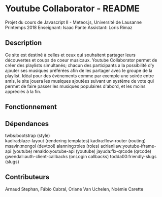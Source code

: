 # Youtube Collaborator - README
Projet du cours de Javascript II - Meteor.js, Université de Lausanne Printemps 2018
Enseignant: Isaac Pante
Assistant: Loris Rimaz

## Description
Ce site est destiné à celles et ceux qui souhaitent partager leurs découvertes et coups de coeur musicaux. 
Youtube Collaborator permet de créer des playlists simultanés; chacun des participants a la possibilité d'y ajouter ses
musiques préférées afin de les partager avec le groupe de la playlist. Idéal pour des évènements comme par exemple une soirée 
entre amis, le site jouera les musiques ajoutées suivant un système de vote qui permet de faire passer les musiques populaires
d'abord, et les moins appréciés à la fin.

## Fonctionnement

## Dépendances 
twbs:bootstrap (style) <br>
kadira:blaze-layout (rendering templates)
kadira:flow-router (routing)
msavin:mongol (devtool)
alanning:roles (roles)
adrianliaw:youtube-iframe-api (youtube)
renaldo:youtube-api (youtube)
jayuda:flx-qrcode (qrcode)
gwendall:auth-client-callbacks (onLogin callbacks)
todda00:friendly-slugs (slugs)


## Contributeurs
Arnaud Stephan, Fábio Cabral, Oriane Van Uchelen, Noémie Carette

